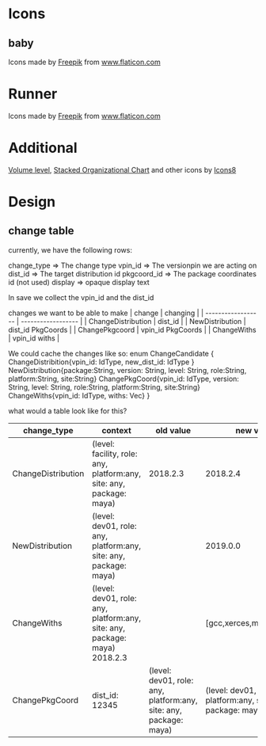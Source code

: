 # Icons
## baby
<div>Icons made by <a href="https://www.flaticon.com/authors/freepik" title="Freepik">Freepik</a> from <a href="https://www.flaticon.com/" title="Flaticon">www.flaticon.com</a></div>

# Runner
<div>Icons made by <a href="https://www.flaticon.com/authors/freepik" title="Freepik">Freepik</a> from <a href="https://www.flaticon.com/" title="Flaticon">www.flaticon.com</a></div>

# Additional
<a target="_blank" href="/icons/set/volume-level">Volume level</a>, <a target="_blank" href="/icons/set/stacked-organizational-chart">Stacked Organizational Chart</a> and other icons by <a target="_blank" href="https://icons8.com">Icons8</a>

# Design

## change table
currently, we have the following rows:

change_type => The change type
vpin_id => The versionpin we are acting on
dist_id => The target distribution id
pkgcoord_id => The package coordinates id (not used)
display => opaque display text

In save we 
collect the vpin_id and the dist_id

changes we want to be able to make
| change             | changing           |
| ------------------ | ------------------ |
| ChangeDistribution | dist_id            |
| NewDistribution    | dist_id PkgCoords  |
| ChangePkgcoord     | vpin_id  PkgCoords |
| ChangeWiths        | vpin_id withs      |

We could cache the changes like so:
enum ChangeCandidate {
    ChangeDistribition{vpin_id: IdType, new_dist_id: IdType }
    NewDistribution{package:String, version: String, level: String, role:String, platform:String, site:String}
    ChangePkgCoord{vpin_id: IdType, version: String, level: String, role:String, platform:String, site:String}
    ChangeWiths{vpin_id: IdType, withs: Vec<String>}
}

what would a table look like for this?

| change_type        | context                                                                    | old value                                                         | new value                                                           |
| ------------------ | -------------------------------------------------------------------------- | ----------------------------------------------------------------- | ------------------------------------------------------------------- |
| ChangeDistribution | (level: facility, role: any, platform:any, site: any, package: maya)       | 2018.2.3                                                          | 2018.2.4                                                            |
| NewDistribution    | (level: dev01, role: any, platform:any, site: any, package: maya)          |                                                                   | 2019.0.0                                                            |
| ChangeWiths        | (level: dev01, role: any, platform:any, site: any, package: maya) 2018.2.3 |                                                                   | [gcc,xerces,modelpublish]                                           |
| ChangePkgCoord     | dist_id: 12345                                                             | (level: dev01, role: any, platform:any, site: any, package: maya) | (level: dev01, role: model, platform:any, site: any, package: maya) |